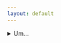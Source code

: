 ```yaml
---
layout: default
---
```


<details>
  <summary>Um...</summary>
  <br/>
  
<pre>
void prnt(string s) {
  cout << s << "\n";
  return ;
}
</pre>

  <object data="http://jeffe.cs.illinois.edu/teaching/algorithms/notes/25-maxflowext.pdf" type="application/pdf" width="700px" height="700px">
    <embed src="http://jeffe.cs.illinois.edu/teaching/algorithms/notes/25-maxflowext.pdf">
      <p>Browser doesn't support PDF.<a href="http://jeffe.cs.illinois.edu/teaching/algorithms/notes/25-maxflowext.pdf">Download</a></p>
    </embed>
  </object>

</details>
